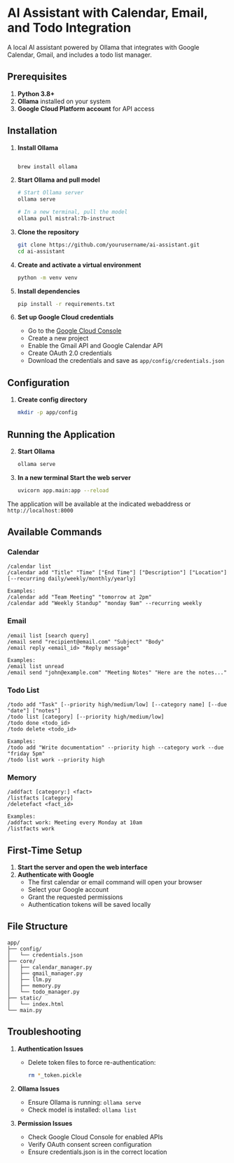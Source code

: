 # AI Assistant with Calendar, Email, and Todo Integration

A local AI assistant powered by Ollama that integrates with Google Calendar, Gmail, and includes a todo list manager.

## Prerequisites

1. **Python 3.8+**
2. **Ollama** installed on your system
3. **Google Cloud Platform account** for API access

## Installation

1. **Install Ollama**

   ```bash

   brew install ollama
   ```

2. **Start Ollama and pull model**

   ```bash
   # Start Ollama server
   ollama serve

   # In a new terminal, pull the model
   ollama pull mistral:7b-instruct
   ```

3. **Clone the repository**

   ```bash
   git clone https://github.com/yourusername/ai-assistant.git
   cd ai-assistant
   ```

4. **Create and activate a virtual environment**

   ```bash
   python -m venv venv

   ```

5. **Install dependencies**

   ```bash
   pip install -r requirements.txt
   ```

6. **Set up Google Cloud credentials**
   - Go to the [Google Cloud Console](https://console.cloud.google.com)
   - Create a new project
   - Enable the Gmail API and Google Calendar API
   - Create OAuth 2.0 credentials
   - Download the credentials and save as `app/config/credentials.json`

## Configuration

1. **Create config directory**
   ```bash
   mkdir -p app/config
   ```

## Running the Application

2. **Start Ollama**

   ```bash
   ollama serve
   ```

3. **In a new terminal Start the web server**
   ```bash
   uvicorn app.main:app --reload
   ```

The application will be available at the indicated webaddress or `http://localhost:8000`

## Available Commands

### Calendar

```
/calendar list
/calendar add "Title" "Time" ["End Time"] ["Description"] ["Location"] [--recurring daily/weekly/monthly/yearly]

Examples:
/calendar add "Team Meeting" "tomorrow at 2pm"
/calendar add "Weekly Standup" "monday 9am" --recurring weekly
```

### Email

```
/email list [search query]
/email send "recipient@email.com" "Subject" "Body"
/email reply <email_id> "Reply message"

Examples:
/email list unread
/email send "john@example.com" "Meeting Notes" "Here are the notes..."
```

### Todo List

```
/todo add "Task" [--priority high/medium/low] [--category name] [--due "date"] ["notes"]
/todo list [category] [--priority high/medium/low]
/todo done <todo_id>
/todo delete <todo_id>

Examples:
/todo add "Write documentation" --priority high --category work --due "friday 5pm"
/todo list work --priority high
```

### Memory

```
/addfact [category:] <fact>
/listfacts [category]
/deletefact <fact_id>

Examples:
/addfact work: Meeting every Monday at 10am
/listfacts work
```

## First-Time Setup

1. **Start the server and open the web interface**
2. **Authenticate with Google**
   - The first calendar or email command will open your browser
   - Select your Google account
   - Grant the requested permissions
   - Authentication tokens will be saved locally

## File Structure

```
app/
├── config/
│   └── credentials.json
├── core/
│   ├── calendar_manager.py
│   ├── gmail_manager.py
│   ├── llm.py
│   ├── memory.py
│   └── todo_manager.py
├── static/
│   └── index.html
└── main.py
```

## Troubleshooting

1. **Authentication Issues**

   - Delete token files to force re-authentication:
     ```bash
     rm *_token.pickle
     ```

2. **Ollama Issues**

   - Ensure Ollama is running: `ollama serve`
   - Check model is installed: `ollama list`

3. **Permission Issues**
   - Check Google Cloud Console for enabled APIs
   - Verify OAuth consent screen configuration
   - Ensure credentials.json is in the correct location
